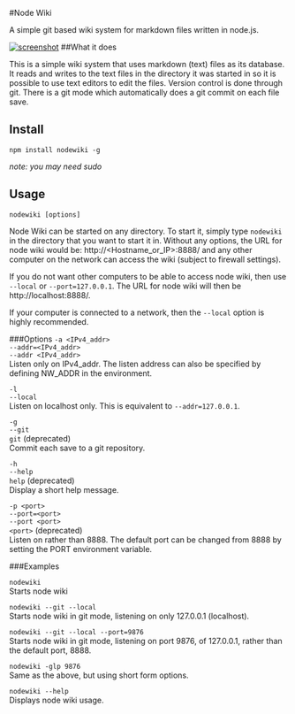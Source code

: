 #Node Wiki

A simple git based wiki system for markdown files written in node.js.

[![screenshot](https://raw.githubusercontent.com/besker/nodewiki/master/static/screenshot_new.jpg)](http://github.com/besker/nodewiki)
##What it does

This is a simple wiki system that uses markdown (text) files as its
database. It reads and writes to the text files in the directory it was
started in so it is possible to use text editors to edit the files.
Version control is done through git. There is a git mode which
automatically does a git commit on each file save.


## Install

    npm install nodewiki -g

*note: you may need sudo*


## Usage

    nodewiki [options]

Node Wiki can be started on any directory. To start it, simply type
`nodewiki` in the directory that you want to start it in. Without any
options, the URL for node wiki would be: http://<Hostname_or_IP>:8888/
and any other computer on the network can access the wiki (subject to
firewall settings).

If you do not want other computers to be able to access node wiki, then
use `--local` or `--port=127.0.0.1`. The URL for node wiki will then be
http://localhost:8888/.

If your computer is connected to a network, then the `--local` option is
highly recommended.


###Options
`-a <IPv4_addr>`  
`--addr=<IPv4_addr>`  
`--addr <IPv4_addr>`  
Listen only on IPv4_addr. The listen address can also be specified by defining NW_ADDR in the environment.

`-l`  
`--local`  
Listen on localhost only. This is equivalent to `--addr=127.0.0.1`.

`-g`  
`--git`  
`git` (deprecated)  
Commit each save to a git repository.

`-h`  
`--help`  
`help` (deprecated)  
Display a short help message.

`-p <port>`  
`--port=<port>`  
`--port <port>`  
`<port>` (deprecated)  
Listen on <port> rather than 8888. The default port can be changed
from 8888 by setting the PORT environment variable.

###Examples

`nodewiki`  
Starts node wiki

`nodewiki --git --local`  
Starts node wiki in git mode, listening on only 127.0.0.1 (localhost).

`nodewiki --git --local --port=9876`  
Starts node wiki in git mode, listening on port 9876, of 127.0.0.1,
rather than the default port, 8888.

`nodewiki -glp 9876`  
Same as the above, but using short form options.

`nodewiki --help`  
Displays node wiki usage.
